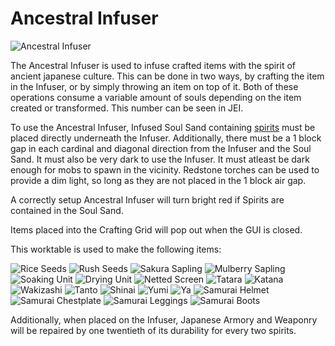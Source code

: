 # Ancestral Infuser

![Ancestral Infuser](block:betterwithaddons:ancestry_infuser@0)

The Ancestral Infuser is used to infuse crafted items with the spirit of ancient japanese culture. This can be done in two ways, by crafting the item in the Infuser, or by simply throwing an item on top of it.
Both of these operations consume a variable amount of souls depending on the item created or transformed. This number can be seen in JEI.

To use the Ancestral Infuser, Infused Soul Sand containing [spirits](../mechanics/spirits.md) must be placed directly underneath the Infuser. Additionally, there must be a 1 block gap in each cardinal and diagonal direction from the Infuser and the Soul Sand.
It must also be very dark to use the Infuser. It must atleast be dark enough for mobs to spawn in the vicinity. Redstone torches can be used to provide a dim light, so long as they are not placed in the 1 block air gap.

A correctly setup Ancestral Infuser will turn bright red if Spirits are contained in the Soul Sand.

Items placed into the Crafting Grid will pop out when the GUI is closed.

This worktable is used to make the following items:

![Rice Seeds](block:betterwithaddons:crop_rice@0)
![Rush Seeds](block:betterwithaddons:crop_rush@0)
![Sakura Sapling](block:betterwithaddons:sapling_sakura@0)
![Mulberry Sapling](block:betterwithaddons:sapling_mulberry@0)
![Soaking Unit](block:betterwithaddons:cherrybox@0)
![Drying Unit](block:betterwithaddons:cherrybox@1)
![Netted Screen](block:betterwithaddons:netted_screen@0)
![Tatara](block:betterwithaddons:tatara@0)
![Katana](item:betterwithaddons:katana@0)
![Wakizashi](item:betterwithaddons:wakizashi@0)
![Tanto](item:betterwithaddons:tanto@0)
![Shinai](item:betterwithaddons:shinai@0)
![Yumi](item:betterwithaddons:yumi@0)
![Ya](item:betterwithaddons:ya@0)
![Samurai Helmet](item:betterwithaddons:helmet_samurai@0)
![Samurai Chestplate](item:betterwithaddons:chest_samurai@0)
![Samurai Leggings](item:betterwithaddons:legs_samurai@0)
![Samurai Boots](item:betterwithaddons:boots_samurai@0)

Additionally, when placed on the Infuser, Japanese Armory and Weaponry will be repaired by one twentieth of its durability for every two spirits.